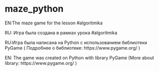 # maze_python

EN:The maze game for the lesson #algoritmika
<p>RU: Игра была создана в рамках урока #algoritmika</p>

<p>RU:Игра была написана на Python с использованием библиотеки PyGame ( Подробнее о библиотеке: https://www.pygame.org/ )</p>
<p>EN: The game was created on Python with library PyGame (More about library: https://www.pygame.org/ )</p>


